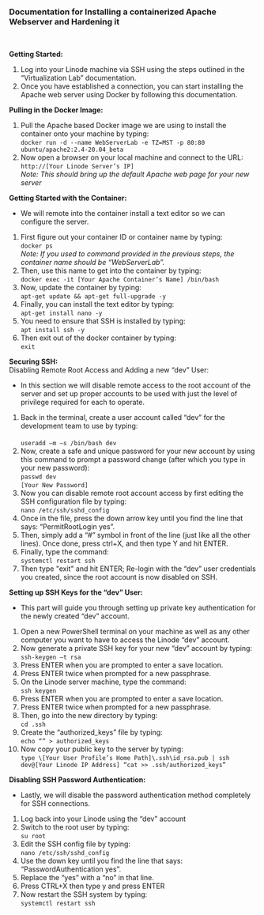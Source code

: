 <h3>Documentation for Installing a containerized Apache Webserver and Hardening it</h3>
<br>

**Getting Started:** <br>
1.	Log into your Linode machine via SSH using the steps outlined in the “Virtualization Lab” documentation. 
2.	Once you have established a connection, you can start installing the Apache web server using Docker by following this documentation.

**Pulling in the Docker Image:** <br>
1.	Pull the Apache based Docker image we are using to install the container onto your machine by typing: <br>
     		`docker run -d --name WebServerLab -e TZ=MST -p 80:80 ubuntu/apache2:2.4-20.04_beta`
2.	Now open a browser on your local machine and connect to the URL:  <br>
      		`http://[Your Linode Server’s IP]` <br>
	*Note: This should bring up the default Apache web page for your new server <br>*

**Getting Started with the Container:** <br>
-	We will remote into the container install a text editor so we can configure the server.
1.	First figure out your container ID or container name by typing: <br>
      		`docker ps` <br>
	*Note: If you used to command provided in the previous steps, the container name should be “WebServerLab”.*
2. 	Then, use this name to get into the container by typing: <br>
      		`docker exec -it [Your Apache Container’s Name] /bin/bash`
3.	Now, update the container by typing: <br>
      		`apt-get update && apt-get full-upgrade -y`
4.	Finally, you can install the text editor by typing: <br>
			`apt-get install nano -y`
5.	You need to ensure that SSH is installed by typing: <br>
			`apt install ssh -y`
6.	Then exit out of the docker container by typing: <br>
			`exit`

**Securing SSH:** <br>
Disabling Remote Root Access and Adding a new “dev” User:
-	In this section we will disable remote access to the root account of the server and set up proper accounts to be used with just the level of privilege required for each to operate.
1.	Back in the terminal, create a user account called “dev” for the development team to use by typing:  <br>	
      		`useradd –m –s /bin/bash dev`
2.	Now, create a safe and unique password for your new account by using this command to prompt a password change (after which you type in your new password): <br>
      		`passwd dev` <br>
      		`[Your New Password]`
3.	Now you can disable remote root account access by first editing the SSH configuration file by typing: <br>
      		`nano /etc/ssh/sshd_config`
4.	Once in the file, press the down arrow key until you find the line that says: “PermitRootLogin yes”. 
5.	Then, simply add a “#” symbol in front of the line (just like all the other lines). Once done, press ctrl+X, and then type Y and hit ENTER.
6.	Finally, type the command: <br>
      		`systemctl restart ssh`
7.	Then type "exit" and hit ENTER; Re-login with the “dev” user credentials you created, since the root account is now disabled on SSH.

**Setting up SSH Keys for the “dev” User:** <br>
-	This part will guide you through setting up private key authentication for the newly created “dev” account.
1.	Open a new PowerShell terminal on your machine as well as any other computer you want to have to access the Linode “dev” account.
2.	Now generate a private SSH key for your new “dev” account by typing: <br>
      		`ssh-keygen –t rsa` 
3.	Press ENTER when you are prompted to enter a save location. 
4.	Press ENTER twice when prompted for a new passphrase.
5.	On the Linode server machine, type the command: <br>
			`ssh keygen` 
6.	Press ENTER when you are prompted to enter a save location. 
7.	Press ENTER twice when prompted for a new passphrase.
8.	Then, go into the new directory by typing: <br>
			`cd .ssh`
9.	Create the “authorized_keys” file by typing: <br>
			`echo “” > authorized_keys`
10.	Now copy your public key to the server by typing: <br>
			`type \[Your User Profile’s Home Path]\.ssh\id_rsa.pub | ssh dev@[Your Linode IP Address] “cat >> .ssh/authorized_keys”`
 

**Disabling SSH Password Authentication:** <br>
-	Lastly, we will disable the password authentication method completely for SSH connections.
1.	Log back into your Linode using the “dev” account
2.	Switch to the root user by typing: <br>
      		`su root`
3.	Edit the SSH config file by typing:  <br>
      		`nano /etc/ssh/sshd_config`
4.	Use the down key until you find the line that says: “PasswordAuthentication yes”.
5.	Replace the “yes” with a “no” in that line.
6.	Press CTRL+X then type y and press ENTER
7.	Now restart the SSH system by typing: <br>
      		`systemctl restart ssh`